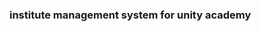 ### institute management system for unity academy

<!-- credentials -->
<!-- 

chathura.madura11@gmail.com
chathura.madura12@gmail.com
Chathu@99

 -->
<!-- 

Business process
1.Quiz
2.Forums(reply to questions)
3.Articles(like,dislike)
4.Class fee payment 

-->
